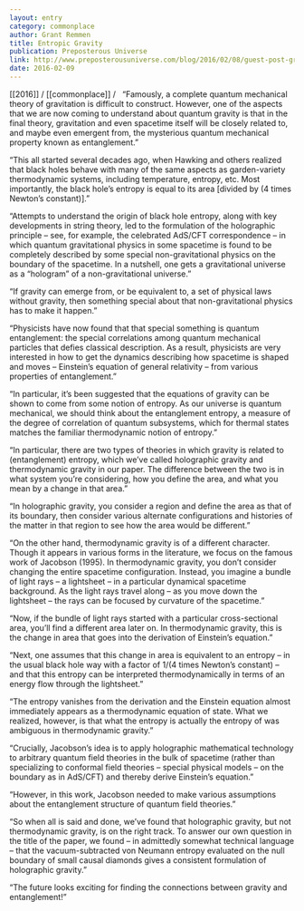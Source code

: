 ```yaml
---
layout: entry
category: commonplace
author: Grant Remmen
title: Entropic Gravity
publication: Preposterous Universe
link: http://www.preposterousuniverse.com/blog/2016/02/08/guest-post-grant-remmen-on-entropic-gravity/
date: 2016-02-09
---
```


[[2016]] / [[commonplace]] / 
 
“Famously, a complete quantum mechanical theory of gravitation is difficult to construct. However, one of the aspects that we are now coming to understand about quantum gravity is that in the final theory, gravitation and even spacetime itself will be closely related to, and maybe even emergent from, the mysterious quantum mechanical property known as entanglement.”

“This all started several decades ago, when Hawking and others realized that black holes behave with many of the same aspects as garden-variety thermodynamic systems, including temperature, entropy, etc. Most importantly, the black hole’s entropy is equal to its area [divided by (4 times Newton’s constant)].”

“Attempts to understand the origin of black hole entropy, along with key developments in string theory, led to the formulation of the holographic principle – see, for example, the celebrated AdS/CFT correspondence – in which quantum gravitational physics in some spacetime is found to be completely described by some special non-gravitational physics on the boundary of the spacetime. In a nutshell, one gets a gravitational universe as a “hologram” of a non-gravitational universe.”

“If gravity can emerge from, or be equivalent to, a set of physical laws without gravity, then something special about that non-gravitational physics has to make it happen.”

“Physicists have now found that that special something is quantum entanglement: the special correlations among quantum mechanical particles that defies classical description. As a result, physicists are very interested in how to get the dynamics describing how spacetime is shaped and moves – Einstein’s equation of general relativity – from various properties of entanglement.”

“In particular, it’s been suggested that the equations of gravity can be shown to come from some notion of entropy. As our universe is quantum mechanical, we should think about the entanglement entropy, a measure of the degree of correlation of quantum subsystems, which for thermal states matches the familiar thermodynamic notion of entropy.”

“In particular, there are two types of theories in which gravity is related to (entanglement) entropy, which we’ve called holographic gravity and thermodynamic gravity in our paper. The difference between the two is in what system you’re considering, how you define the area, and what you mean by a change in that area.”

“In holographic gravity, you consider a region and define the area as that of its boundary, then consider various alternate configurations and histories of the matter in that region to see how the area would be different.”

“On the other hand, thermodynamic gravity is of a different character. Though it appears in various forms in the literature, we focus on the famous work of Jacobson (1995). In thermodynamic gravity, you don’t consider changing the entire spacetime configuration. Instead, you imagine a bundle of light rays – a lightsheet – in a particular dynamical spacetime background. As the light rays travel along – as you move down the lightsheet – the rays can be focused by curvature of the spacetime.”

“Now, if the bundle of light rays started with a particular cross-sectional area, you’ll find a different area later on. In thermodynamic gravity, this is the change in area that goes into the derivation of Einstein’s equation.”

“Next, one assumes that this change in area is equivalent to an entropy – in the usual black hole way with a factor of 1/(4 times Newton’s constant) – and that this entropy can be interpreted thermodynamically in terms of an energy flow through the lightsheet.”

“The entropy vanishes from the derivation and the Einstein equation almost immediately appears as a thermodynamic equation of state. What we realized, however, is that what the entropy is actually the entropy of was ambiguous in thermodynamic gravity.”

“Crucially, Jacobson’s idea is to apply holographic mathematical technology to arbitrary quantum field theories in the bulk of spacetime (rather than specializing to conformal field theories – special physical models – on the boundary as in AdS/CFT) and thereby derive Einstein’s equation.”

“However, in this work, Jacobson needed to make various assumptions about the entanglement structure of quantum field theories.”

“So when all is said and done, we’ve found that holographic gravity, but not thermodynamic gravity, is on the right track. To answer our own question in the title of the paper, we found – in admittedly somewhat technical language – that the vacuum-subtracted von Neumann entropy evaluated on the null boundary of small causal diamonds gives a consistent formulation of holographic gravity.”

“The future looks exciting for finding the connections between gravity and entanglement!”
